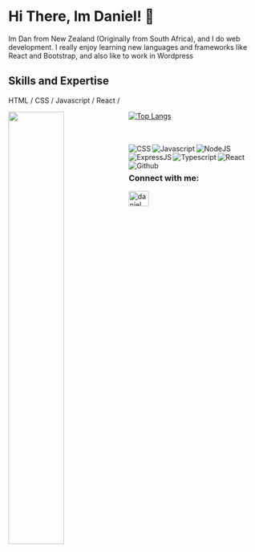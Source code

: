 # Hi There, Im Daniel! 👋
Im Dan from New Zealand (Originally from South Africa), and I do web development. I really enjoy learning new languages and frameworks like React and Bootstrap, and also like to work in Wordpress

## Skills and Expertise

HTML / CSS / Javascript / React / 

[![Top Langs](https://github-readme-stats.vercel.app/api/top-langs/?username=onenterframe&layout=compact)](https://github.com/onenterframe/github-readme-stats)
<img align="left" width="47%" src="https://github-readme-stats.vercel.app/api?username=onenterframe01&show_icons=true&theme=light"/>

<br/><br/>
 <img alt="CSS" align="left" src="https://img.shields.io/badge/css3-%231572B6.svg?style=for-the-badge&logo=css3&logoColor=white" />
 <img alt="Javascript" align="left" src="https://img.shields.io/badge/javascript-%23323330.svg?style=for-the-badge&logo=javascript&logoColor=%23F7DF1E" />
  <img alt="NodeJS" align="left" src="https://img.shields.io/badge/node.js-6DA55F?style=for-the-badge&logo=node.js&logoColor=white" />
<img alt="ExpressJS" align="left" src="https://img.shields.io/badge/express.js-%23404d59.svg?style=for-the-badge&logo=express&logoColor=%2361DAFB" />
<img alt="Typescript" align="left" src="https://img.shields.io/badge/typescript-%23007ACC.svg?style=for-the-badge&logo=typescript&logoColor=white" />
<img alt="React" align="left" src="https://img.shields.io/badge/react-%2320232a.svg?style=for-the-badge&logo=react&logoColor=%2361DAFB" />
  <img alt="Github" align="left" src="https://img.shields.io/badge/github-%23121011.svg?style=for-the-badge&logo=github&logoColor=white" />
  <br/><br/>
<h3 align="left">Connect with me:</h3>
<p align="left">
<a href="https://www.linkedin.com/in/dlevinenz/" target="blank"><img align="center" src="https://raw.githubusercontent.com/rahuldkjain/github-profile-readme-generator/master/src/images/icons/Social/linked-in-alt.svg" alt="daniel levine" height="30" width="40" /></a>
  
 
  



